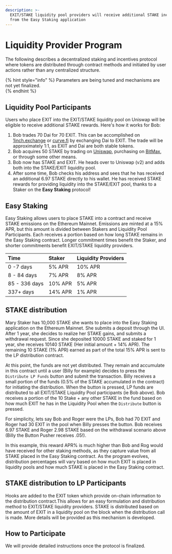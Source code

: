 ```yaml
---
description: >-
  EXIT/STAKE liquidity pool providers will receive additional STAKE incentives
  from the Easy Staking application
---
```


# Liquidity Provider Program

The following describes a decentralized staking and incentives protocol where tokens are distributed through contract methods and initiated by user actions rather than any centralized structure.

{% hint style="info" %}
Parameters are being tuned and mechanisms are not yet finalized.  
{% endhint %}

## Liquidity Pool Participants

Users who place EXIT into the EXIT/STAKE liquidity pool on Uniswap will be eligible to receive additional STAKE rewards. Here's how it works for Bob:

1. Bob trades 70 Dai for 70 EXIT. This can be accomplished on [1inch.exchange](https://1inch.exchange/#/) or [curve.fi](https://www.curve.fi/) by exchanging Dai to EXIT.  The trade will be approximately 1:1, as EXIT and Dai are both stable tokens. 
2. Bob acquires 50 STAKE by trading on [Uniswap](https://uniswap.exchange/swap), purchasing on [BitMax](https://bitmax.io/), or through some other means. 
3. Bob now has STAKE and EXIT.  He heads over to Uniswap \(v2\) and adds both into the STAKE/EXIT liquidity pool. 
4. After some time, Bob checks his address and sees that he has received an additional 6.97 STAKE directly to his wallet. He has received STAKE rewards for providing liquidity into the STAKE/EXIT pool, thanks to a Staker on the **Easy Staking** protocol!

## Easy Staking

Easy Staking allows users to place STAKE into a contract and receive STAKE  emissions on the Ethereum Mainnet. Emissions are minted at a 15% APR, but this amount is divided between Stakers and Liquidity Pool Participants. Each receives a portion based on how long STAKE remains in the Easy Staking contract. Longer commitment times benefit the Staker, and shorter commitments benefit EXIT/STAKE liquidity providers. 

| Time | Staker | Liquidity Providers |
| :--- | :--- | :--- |
| 0 -7 days | 5% APR | 10% APR |
| 8 - 84 days | 7% APR | 8% APR |
| 85 - 336 days | 10% APR | 5% APR |
| 337+ days | 14% APR | 1% APR |

## STAKE distribution

Mary Staker has 10,000 STAKE she wants to place into the Easy Staking application on the Ethereum Mainnet. She submits a deposit through the UI. After 1 year, she decides to realize her STAKE gains, and submits a withdrawal request.  Since she deposited 10000 STAKE and staked for 1 year,  she receives 10140 STAKE \(Her initial amount + 14% APR\).  The remaining 10 STAKE \(1% APR\) earned as part of the total 15% APR is sent to the LP distribution contract.

At this point, the funds are not yet distributed. They remain and accumulate in this contract until a user \(Billy for example\) decides to press the `Distribute LP Funds` button and submit the transaction. Billy receives a small portion of the funds \(0.5% of the STAKE accumulated in the contract\) for initiating the distribution. When the button is pressed, LP funds are distributed to all EXIT/STAKE Liquidity Pool participants \(ie Bob above\). Bob receives a portion of the 10 Stake + any other STAKE in the fund based on how much EXIT he has in the Liquidity Pool when the `Distribute` button is pressed. 

For simplicity, lets say Bob and Roger were the LPs, Bob had 70 EXIT and Roger had 30 EXIT in the pool when Billy presses the button. Bob receives 6.97 STAKE and Roger 2.98 STAKE based on the withdrawal scenario above \(Billy the Button Pusher receives .05!\). 

In this example, this reward APR% is much higher than Bob and Rog would have received for other staking methods, as they capture value from all STAKE placed in the Easy Staking contract. As the program evolves, distribution percentages will vary based on how much EXIT is placed in liquidity pools and how much STAKE is placed in the Easy Staking contract. 

## STAKE distribution to LP Participants

Hooks are added to the EXIT token which provide on-chain information to the distribution contract.This allows for an easy formulation and distribution method to EXIT/STAKE liquidity providers. STAKE is distributed based on the amount of EXIT in a liquidity pool on the block when the distribution call is made. More details will be provided as this mechanism is developed.

## How to Participate

We will provide detailed instructions once the protocol is finalized. 







